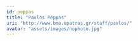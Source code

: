 ```yaml
---
id: peppas
title: "Pavlos Peppas"
uri: "http://www.bma.upatras.gr/staff/pavlos/"
avatar: "assets/images/nophoto.jpg"
---
```

